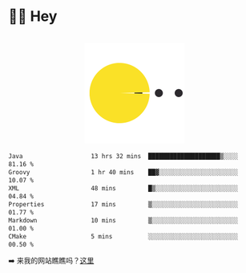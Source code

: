 
# 👋🏻 Hey
<div align="center">
	<br>
	<img src="https://raw.githubusercontent.com/Aniket965/Aniket965/master/pacman.svg?sanitize=true" width="200" height="200">
	<br>
</div>

<!--START_SECTION:waka-->

```text
Java                   13 hrs 32 mins  ████████████████████▒░░░░   81.16 %
Groovy                 1 hr 40 mins    ██▓░░░░░░░░░░░░░░░░░░░░░░   10.07 %
XML                    48 mins         █▒░░░░░░░░░░░░░░░░░░░░░░░   04.84 %
Properties             17 mins         ▒░░░░░░░░░░░░░░░░░░░░░░░░   01.77 %
Markdown               10 mins         ▒░░░░░░░░░░░░░░░░░░░░░░░░   01.00 %
CMake                  5 mins          ░░░░░░░░░░░░░░░░░░░░░░░░░   00.50 %
```

<!--END_SECTION:waka-->

 ➡️  来我的网站瞧瞧吗？[这里](https://www.shaolongfei.com)
